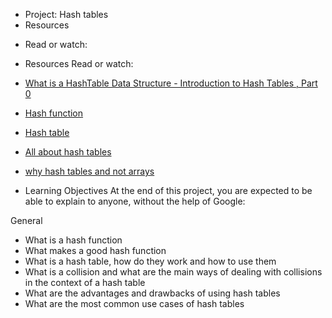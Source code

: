 * Project: Hash tables
* Resources
- Read or watch:

+ Resources
Read or watch:

+ [What is a HashTable Data Structure - Introduction to Hash Tables , Part 0](https://www.youtube.com/watch?v=MfhjkfocRR0)
+ [Hash function](https://en.wikipedia.org/wiki/Hash_function)
+ [Hash table](https://en.wikipedia.org/wiki/Hash_table)
+ [All about hash tables](https://www.digitalocean.com/community/tutorials/hash-table-in-c-plus-plus)
+ [why hash tables and not arrays](https://stackoverflow.com/questions/31930046/what-is-a-hash-table-and-how-do-you-make-it-in-c)

+ Learning Objectives
At the end of this project, you are expected to be able to explain to anyone, without the help of Google:

General
+ What is a hash function
+ What makes a good hash function
+ What is a hash table, how do they work and how to use them
+ What is a collision and what are the main ways of dealing with collisions in the context of a hash table
+ What are the advantages and drawbacks of using hash tables
+ What are the most common use cases of hash tables

